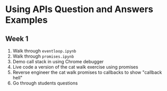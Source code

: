 # Using APIs Question and Answers Examples

## Week 1

1. Walk through `eventloop.ipynb`
2. Walk through `promises.ipynb`
3. Demo call stack in using Chrome debugger
4. Live code a version of the cat walk exercise using promises
5. Reverse engineer the cat walk promises to callbacks to show "callback hell"
6. Go through students questions
